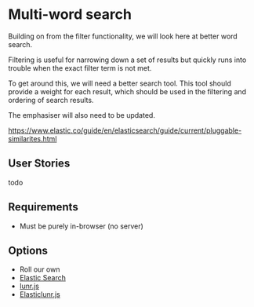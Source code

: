 # Multi-word search

Building on from the filter functionality, we will look here at better word search.

Filtering is useful for narrowing down a set of results but quickly runs into trouble when the exact filter term is not met.

To get around this, we will need a better search tool. This tool should provide a weight for each result, which should be used in the filtering and ordering of search results.

The emphasiser will also need to be updated.

https://www.elastic.co/guide/en/elasticsearch/guide/current/pluggable-similarites.html

## User Stories

todo

## Requirements

- Must be purely in-browser (no server)

## Options

- Roll our own
- [Elastic Search](https://github.com/elastic/bower-elasticsearch-js)
- [lunr.js](http://lunrjs.com/)
- [Elasticlunr.js](http://elasticlunr.com/)
